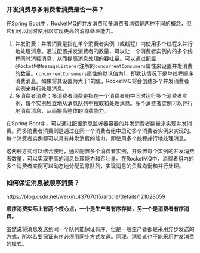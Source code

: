 ### 并发消费与多消费者消费是否一样？

在Spring Boot中，RocketMQ的并发消费和多消费者消费是两种不同的概念，但它们可以同时使用以实现更高的消息处理能力。

1. 并发消费：并发消费是指在单个消费者实例（或线程）内使用多个线程来并行地处理消息。通过配置并发消费者的数量，可以让一个消费者实例内的多个线程同时消费消息，从而提高消息处理的吞吐量。可以通过配置`@RocketMQMessageListener`注解的`concurrentConsumers`属性来设置并发消费的数量。`concurrentConsumers`属性的默认值为1，即默认情况下是单线程顺序消费消息。如果将其设置为大于1的值，RocketMQ将会创建多个并发消费者实例来并行处理消息。
2. 多消费者消费：多消费者消费是指在一个消费者组中同时运行多个消费者实例，每个实例独立地从消息队列中拉取和处理消息。多个消费者实例可以并行地消费消息，从而提高整体的消费能力。

在Spring Boot中，可以通过配置消息监听器容器的并发消费者数量来实现并发消费。而多消费者消费则是通过在同一个消费者组中启动多个消费者实例来实现的。每个消费者实例都可以具有并发消费的能力，即使用多个线程并行地处理消息。

这两种方式可以结合使用，通过配置多个消费者实例，并设置每个实例的并发消费者数量，可以实现更高的消息处理能力和吞吐量。在RocketMQ中，消费者组内的多个消费者实例可以动态地分配消息队列，实现消息的负载均衡和并行处理。

### 如何保证消息被顺序消费？

https://blog.csdn.net/weixin_43767015/article/details/121028059

**顺序消费实际上有两个核心点，一个是生产者有序存储，另一个是消费者有序消费。**

虽然说将消息发送到同一个队列能保证有序，但是一般生产者都是采用异步发送的方式，所以若要保证有序必须用同步方式发送。同理，消费者也不能采用并发消费的模式。